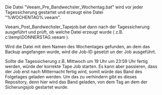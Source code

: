 Die Datei "Veeam_Pre_Bandwechsler_Wochentag.bat" wird vor jeder Tagessicherung gestartet und erzeugt eine Datei "%WOCHENTAG%.veeam".

Veeam_Post_Bandwechsler_Tapejob.bat dann nach der Tagessicherung ausgeführt und prüft, ob welche Datei erzeugt wurde ( z.B. c:\temp\DONNERSTAG.veeam ).

Wird die Datei mit dem Namen des Wochentages gefunden, an dem das Backup angefangen wurde, wird die Job-ID gesetzt un der Job ausgeführt.

Sollte die Tagessicherung z.B. Mittwoch um 19 Uhr  um 23:59 Uhr fertig werden, würde der korrekte Tape Job starten. Es kann aber passieren, dass der Job erst nach Mitternacht fertig wird, somit würde das Band des Folgetages geladen werden. Um das zu verhindern gibt es dieses Repository, denn hier wird das Band geladen, von dem Tag an dem der Sicherungsjob gestartet wurde.
